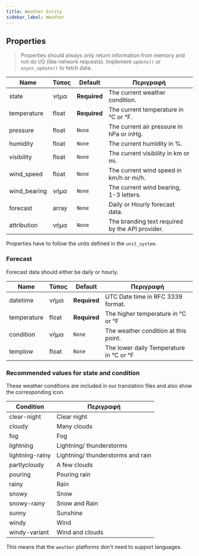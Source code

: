 ```yaml
---
title: Weather Entity
sidebar_label: Weather
---
```


## Properties

> Properties should always only return information from memory and not do I/O (like network requests). Implement `update()` or `async_update()` to fetch data.

| Name         | Τύπος | Default      | Περιγραφή                                       |
| ------------ | ----- | ------------ | ----------------------------------------------- |
| state        | νήμα  | **Required** | The current weather condition.                  |
| temperature  | float | **Required** | The current temperature in °C or °F.            |
| pressure     | float | `None`       | The current air pressure in hPa or inHg.        |
| humidity     | float | `None`       | The current humidity in %.                      |
| visibility   | float | `None`       | The current visibility in km or mi.             |
| wind_speed   | float | `None`       | The current wind speed in km/h or mi/h.         |
| wind_bearing | νήμα  | `None`       | The current wind bearing, 1-3 letters.          |
| forecast     | array | `None`       | Daily or Hourly forecast data.                  |
| attribution  | νήμα  | `None`       | The branding text required by the API provider. |

Properties have to follow the units defined in the `unit_system`.

### Forecast

Forecast data should either be daily or hourly.

| Name        | Τύπος | Default      | Περιγραφή                               |
| ----------- | ----- | ------------ | --------------------------------------- |
| datetime    | νήμα  | **Required** | UTC Date time in RFC 3339 format.       |
| temperature | float | **Required** | The higher temperature in °C or °F      |
| condition   | νήμα  | `None`       | The weather condition at this point.    |
| templow     | float | `None`       | The lower daily Temperature in °C or °F |

### Recommended values for state and condition

These weather conditions are included in our translation files and also show the corresponding icon.

| Condition       | Περιγραφή                         |
| --------------- | --------------------------------- |
| clear-night     | Clear night                       |
| cloudy          | Many clouds                       |
| fog             | Fog                               |
| lightning       | Lightning/ thunderstorms          |
| lightning-rainy | Lightning/ thunderstorms and rain |
| partlycloudy    | A few clouds                      |
| pouring         | Pouring rain                      |
| rainy           | Rain                              |
| snowy           | Snow                              |
| snowy-rainy     | Snow and Rain                     |
| sunny           | Sunshine                          |
| windy           | Wind                              |
| windy-variant   | Wind and clouds                   |

This means that the `weather` platforms don't need to support languages.